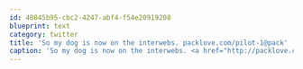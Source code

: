 ```yaml
---
id: 40845b95-cbc2-4247-abf4-f54e20919208
blueprint: text
category: twitter
title: 'So my dog is now on the interwebs. packlove.com/pilot-1@pack'
caption: 'So my dog is now on the interwebs. <a href="http://packlove.com/pilot-1@pack" title="http://packlove.com/pilot-1@pack" class="link link_untco">packlove.com/pilot-1@pack</a>'
---
```


